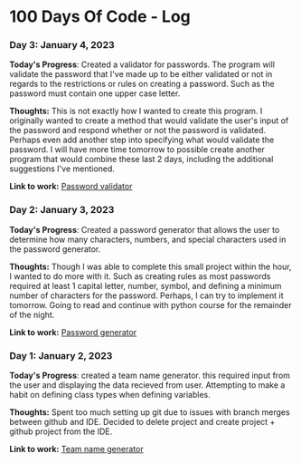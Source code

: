 # 100 Days Of Code - Log

### Day 3: January 4, 2023

**Today's Progress**: Created a validator for passwords. The program will validate the password that I've made up to be either validated or not in regards to the restrictions or rules on creating a password. Such as the password must contain one upper case letter.

**Thoughts:** This is not exactly how I wanted to create this program. I originally wanted to create a method that would validate the user's input of the password and respond whether or not the password is validated. Perhaps even add another step into specifying what would validate the password. I will have more time tomorrow to possible create another program that would combine these last 2 days, including the additional suggestions I've mentioned.

**Link to work:** [Password validator](https://github.com/Sara-Pak/100-days-of-Python/blob/master/day3-password-validation.py)

### Day 2: January 3, 2023

**Today's Progress**: Created a password generator that allows the user to determine how many characters, numbers, and special characters used in the password generator.

**Thoughts:** Though I was able to complete this small project within the hour, I wanted to do more with it. Such as creating rules as most passwords required at least 1 capital letter, number, symbol, and defining a minimum number of characters for the password. Perhaps, I can try to implement it tomorrow. Going to read and continue with python course for the remainder of the night.

**Link to work:** [Password generator](https://github.com/Sara-Pak/100-days-of-Python/blob/master/day2-password-generator.py)

### Day 1: January 2, 2023

**Today's Progress**: created a team name generator. this required input from the user and displaying the data recieved from user. Attempting to make a habit on defining class types when defining variables.

**Thoughts:** Spent too much setting up git due to issues with branch merges between github and IDE. Decided to delete project and create project + github project from the IDE.

**Link to work:** [Team name generator](https://github.com/Sara-Pak/100-days-of-Python/blob/master/team-name-generator.py)

